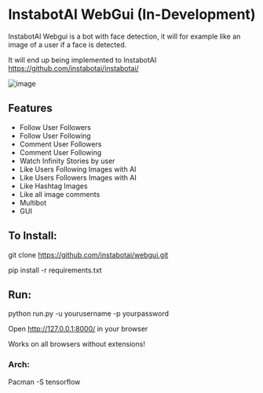 # InstabotAI WebGui (In-Development)
InstabotAI Webgui is a bot with face detection, it will for example like an image of a user if a face is detected.

It will end up being implemented to InstabotAI
https://github.com/instabotai/instabotai/

![image](https://i.imgur.com/yv9eAyv.png)

## Features
* Follow User Followers
* Follow User Following
* Comment User Followers
* Comment User Following
* Watch Infinity Stories by user
* Like Users Following Images with AI
* Like Users Followers Images with AI
* Like Hashtag Images
* Like all image comments
* Multibot
* GUI

## To Install:
git clone https://github.com/instabotai/webgui.git

pip install -r requirements.txt

## Run: 
python run.py -u yourusername -p yourpassword

Open http://127.0.0.1:8000/ in your browser

Works on all browsers without extensions!


### Arch:
Pacman -S tensorflow

